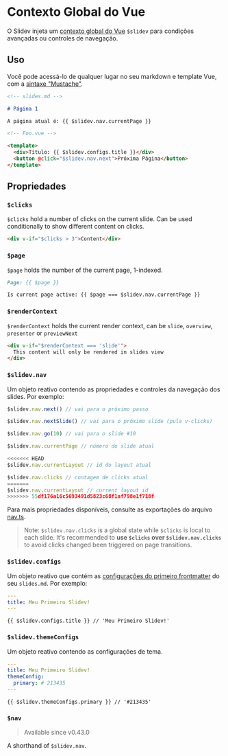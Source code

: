 # Contexto Global do Vue

O Slidev injeta um [contexto global do Vue](https://v3.vuejs.org/api/application-config.html#globalproperties) `$slidev` para condições avançadas ou controles de navegação.

## Uso

Você pode acessá-lo de qualquer lugar no seu markdown e template Vue, com a [sintaxe "Mustache"](https://v3.vuejs.org/guide/template-syntax.html#interpolations).

```md
<!-- slides.md -->

# Página 1

A página atual é: {{ $slidev.nav.currentPage }}
```

```html
<!-- Foo.vue -->

<template>
  <div>Título: {{ $slidev.configs.title }}</div>
  <button @click="$slidev.nav.next">Próxima Página</button>
</template>
```

## Propriedades

### `$clicks`

`$clicks` hold a number of clicks on the current slide. Can be used conditionally to show different content on clicks.

```html
<div v-if="$clicks > 3">Content</div>
```

### `$page`

`$page` holds the number of the current page, 1-indexed.

```md
Page: {{ $page }}

Is current page active: {{ $page === $slidev.nav.currentPage }}
```

### `$renderContext`

`$renderContext` holds the current render context, can be `slide`, `overview`, `presenter` or `previewNext`

```md
<div v-if="$renderContext === 'slide'">
  This content will only be rendered in slides view
</div>
```

### `$slidev.nav`

Um objeto reativo contendo as propriedades e controles da navegação dos slides. Por exemplo:

```js
$slidev.nav.next() // vai para o próximo passo

$slidev.nav.nextSlide() // vai para o próximo slide (pula v-clicks)

$slidev.nav.go(10) // vai para o slide #10
```

```js
$slidev.nav.currentPage // número do slide atual

<<<<<<< HEAD
$slidev.nav.currentLayout // id do layout atual

$slidev.nav.clicks // contagem de clicks atual
=======
$slidev.nav.currentLayout // current layout id
>>>>>>> 55df176a16c5693491d5823c68f1af798e1f718f
```

Para mais propriedades disponíveis, consulte as exportações do arquivo [nav.ts](https://github.com/slidevjs/slidev/blob/main/packages/client/logic/nav.ts).

> Note: `$slidev.nav.clicks` is a global state while `$clicks` is local to each slide. It's recommended to **use `$clicks` over `$slidev.nav.clicks`** to avoid clicks changed been triggered on page transitions.

### `$slidev.configs`

Um objeto reativo que contém as [configurações do primeiro frontmatter](/custom/#configuracoes-do-frontmatter) do seu `slides.md`. Por exemplo:

```yaml
---
title: Meu Primeiro Slidev!
---
```

```
{{ $slidev.configs.title }} // 'Meu Primeiro Slidev!'
```

### `$slidev.themeConfigs`

Um objeto reativo contendo as configurações de tema.

```yaml
---
title: Meu Primeiro Slidev!
themeConfig:
  primary: # 213435
---
```

```
{{ $slidev.themeConfigs.primary }} // '#213435'
```

### `$nav`

> Available since v0.43.0

A shorthand of `$slidev.nav`.
